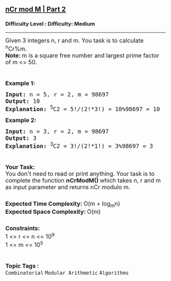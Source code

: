 <h2><a href="https://www.geeksforgeeks.org/problems/ncr-mod-m-part-20611/1?page=1&difficulty=Medium&status=unsolved,attempted&sortBy=accuracy">nCr mod M | Part 2</a></h2><h3>Difficulty Level : Difficulty: Medium</h3><hr><div class="problems_problem_content__Xm_eO"><p><span style="font-size: 18px;">Given 3&nbsp;integers n, r and m. You task is to calculate <sup>n</sup>Cr%m.<br><strong>Note:&nbsp;</strong>m is a square free number and largest prime factor of m &lt;= 50.</span></p>
<p>&nbsp;</p>
<p><span style="font-size: 18px;"><strong>Example 1:</strong></span></p>
<pre><span style="font-size: 18px;"><strong>Input: </strong>n = 5, r = 2, m = 98697
<strong>Output: </strong>10
<strong>Explanation: </strong><sup>5</sup>C2 = 5!/(2!*3!) = 10%98697 = 10
</span></pre>
<p><span style="font-size: 18px;"><strong>Example 2:</strong></span></p>
<pre><span style="font-size: 18px;"><strong>Input: </strong>n = 3, r = 2, m = 98697
<strong>Output: </strong>3
<strong>Explanation: </strong><sup>3</sup>C2 = 3!/(2!*1!) = 3%98697 = 3
</span></pre>
<p>&nbsp;</p>
<p><span style="font-size: 18px;"><strong>Your Task:</strong><br>You don't need to read or print anything. Your task is to complete the function&nbsp;<strong>nCrModM()&nbsp;</strong>which takes n, r and m as input parameter and returns nCr modulo m.</span><br>&nbsp;</p>
<p><span style="font-size: 18px;"><strong>Expected Time Complexity:&nbsp;</strong>O(m +&nbsp;log<sub>m</sub>n)&nbsp;<br><strong>Expected Space Complexity:&nbsp;</strong>O(m)</span><br>&nbsp;</p>
<p><span style="font-size: 18px;"><strong>Constraints:</strong><br>1 &lt;= r&nbsp;&lt;= n&nbsp;&lt;= 10<sup>9</sup><br>1 &lt;= m &lt;= 10<sup>5</sup></span></p></div><br><p><span style=font-size:18px><strong>Topic Tags : </strong><br><code>Combinatorial</code>&nbsp;<code>Modular Arithmetic</code>&nbsp;<code>Algorithms</code>&nbsp;